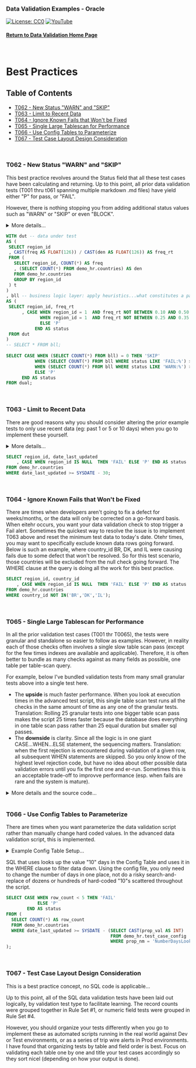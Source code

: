 ### Data Validation Examples - Oracle
[![License: CC0](https://img.shields.io/badge/License-CC0-red)](LICENSE "Creative Commons Zero License by DataResearchLabs (effectively = Public Domain")
[![YouTube](https://img.shields.io/badge/YouTube-DataResearchLabs-brightgreen)](http://www.DataResearchLabs.com)
#### [Return to Data Validation Home Page](https://github.com/DataResearchLabs/sql_scripts/blob/main/data_validation_scripts.md)
<br>

# Best Practices


## Table of Contents
 - <a href="#t062">T062 - New Status "WARN" and "SKIP"</a>
 - <a href="#t063">T063 - Limit to Recent Data</a>
 - <a href="#t064">T064 - Ignore Known Fails that Won't be Fixed</a>
 - <a href="#t065">T065 - Single Large Tablescan for Performance</a>
 - <a href="#t066">T066 - Use Config Tables to Parameterize</a>
 - <a href="#t067">T067 - Test Case Layout Design Consideration</a>
<br>


<a id="t062" class="anchor" href="#t062" aria-hidden="true"> </a>
### T062 - New Status "WARN" and "SKIP"
This best practice revolves around the Status field that all these test cases have been calculating and returning.  Up to this point, all prior data validation tests (T001 thru t061 spanning multiple markdown .md files) have yield either "P" for pass, or "FAIL".

However, there is nothing stopping you from adding additional status values such as "WARN" or "SKIP" or even "BLOCK".

<details><summary>More details...</summary><br>

* In the SQL below, the first subquery (CTE) is titled "dut", short for data under test.  This simply calculates the frequency with which region_id = 1 occurs.
* The second subquery (CTE) is titles "bll", short for business logic layer.  This is where the magic happens.  Because CASE...WHEN logic is sequential, it is important that the highest severity checks are done first.  In this case, we check for the frequency being a FAIL because it is outside of the wide range 10% to 50%.  However, we come right back in the following WHEN statement and set the status to WARN if the frequency observed is outside of the narrower (than FAIL) range of 25% to 35%.  So as coded, a WARN is issue when the actual frequency is between 10% to 25% or 35% to 50%.  A frequency between 25% to 35% = Pass.  A frequency below 10% or above 50% = Fail.
* The third subquery simply parses the results to a single cell value of P, FAIL,or WARN.  
* HOWEVER, notice that the lowest query sets the status field value = 'SKIP' if the table is completely empty...we would not want to test data that does not exist.  Sometimes a value of "BLOCK" might be more appropriate than "SKIP" depending on your situation.  Regardless, it is often nice to wire in these pre-condition checks to head off false-negatives (FAILs).
</details>
	
 ```sql
WITH dut -- data under test
AS (
  SELECT region_id
  , CAST(freq AS FLOAT(126)) / CAST(den AS FLOAT(126)) AS freq_rt
  FROM (
    SELECT region_id, COUNT(*) AS freq
    , (SELECT COUNT(*) FROM demo_hr.countries) AS den
    FROM demo_hr.countries
    GROUP BY region_id
  ) t
)
, bll -- business logic layer: apply heuristics...what constitutes a pass or a fail?
AS (
  SELECT region_id, freq_rt
       , CASE WHEN region_id = 1  AND freq_rt NOT BETWEEN 0.10 AND 0.50 then 'FAIL: Frequency occurrence of region_id=1 is FAR outside threshold|exp=0.28 thru 0.36|act=' || CAST(freq_rt AS VARCHAR2(8))
              WHEN region_id = 1  AND freq_rt NOT BETWEEN 0.25 AND 0.35 then 'WARN: Frequency occurrence of region_id=1 is outside threshold|exp=0.20 thru 0.28|act=' || CAST(freq_rt AS VARCHAR2(8))
              ELSE 'P'
    	    END AS status
  FROM dut
)
-- SELECT * FROM bll;
	
SELECT CASE WHEN (SELECT COUNT(*) FROM bll) = 0 THEN 'SKIP'
            WHEN (SELECT COUNT(*) FROM bll WHERE status LIKE 'FAIL:%') > 0 THEN 'FAIL'
            WHEN (SELECT COUNT(*) FROM bll WHERE status LIKE 'WARN:%') > 0 THEN 'WARN'
            ELSE 'P'
       END AS status
FROM dual; 
```
<br>


<a id="t063" class="anchor" href="#t063" aria-hidden="true"> </a>
### T063 - Limit to Recent Data
There are good reasons why you should consider altering the prior example tests to only use recent data (eg: past 1 or 5 or 10 days) when you go to implement these yourself.  

<details><summary>More details...</summary><br>
	
Three important reasons are:
1. **Performance** - if the test can filter down to just a small recent subset of data and test just that rather than pulling the entire past 5 years, well that is 1,500+ times less data and should run much faster (depending on underlyng table size, indexes, physical location, etc.)
2. **Sensitivity** - If you are running say a null rate check, or a value frequency check...obviously it will take many days of bad data for a defect to begin to impact the rate enough to eventually trigger an alert.  Much better in those scenarios to average rates across one or no more than 5 days and set the threhold to trigger off of that.
3.  **Garabage Decay** - This is an artifiact of the imperfect world we live in.  There are times when I'd setup an alert to fire daily and notify the appropriate people to correct it, but other higher priorities kept them from geting to it for 2 or 3 days.  I didn't want that alarm firing over and over again, causing me to look and confirm, "Oh year, known issue...they'll get to it".  Instead, I setup the alert to look only at the past 24 hours and scheduled it to run daily.  It only tested new data once and reported the error once. 

In the example below, the query is only checking for nulls against data that was last updated in the past 30 days. 

P.S. - To achieve maximum performance here, find an indexed field to filter on in your WHERE clause; you want to avoid an unnecessary table scan against a giant table.  So, if you are lucky and have an appropriate create or update date field that is indexed then you are golden.  However, if not, then maybe find a primary key that is a numeric integer that increments with every new row.  Worst case you could just take the MAX() - several thousand rows and test those...or you could cross reference a date somehow to that ID field (example lookup dates in a batch table to pick the minimum Batch_ID and filter on that as a surrogate for date time that is indexed and will run fast).

</details>
	
 ```sql
SELECT region_id, date_last_updated
     , CASE WHEN region_id IS NULL  THEN 'FAIL' ELSE 'P' END AS status
FROM demo_hr.countries
WHERE date_last_updated >= SYSDATE - 30;
```
<br>


<a id="t064" class="anchor" href="#t064" aria-hidden="true"> </a>
### T064 - Ignore Known Fails that Won't be Fixed
There are times when developers aren't going to fix a defect for weeks/months, or the data will only be corrected on a go-forward basis.  When eitehr occurs, you want your data validation check to stop trigger a Fail alert.  Sometimes the quickest way to resolve the issue is to implement T063 above and reset the minimum test data to today's date.  Otehr times, you may want to specifically exclude known data rows going forward.  Below is such an example, where country_id BR, DK, and IL were causing fails due to some defect that won't be resolved.  So for this test scenario, those countries will be excluded from the null check going forward.  The WHERE clause at the query is doing all the work for this best practice.

 ```sql
SELECT region_id, country_id
     , CASE WHEN region_id IS NULL  THEN 'FAIL' ELSE 'P' END AS status
FROM demo_hr.countries
 WHERE country_id NOT IN('BR','DK','IL');
```
<br>


<a id="t065" class="anchor" href="#t065" aria-hidden="true"> </a>
### T065 - Single Large Tablescan for Performance
In all the prior validation test cases (T001 thr T0065), the tests were granular and standalone so easier to follow as examples.  However, in reality each of those checks often involves a single slow table scan pass (except for the few times indexes are available and applicable).  Therefore, it is often better to bundle as many checks against as many fields as possible, one table per table-scan query.

For example, below I've bundled validation tests from many small granular tests above into a single test here.  

* The **upside** is much faster performance.  When you look at execution times in the advanced test script, this single table scan test runs all the checks in the same amount of time as any one of the granular tests.  Translation: Rolling 25 granular tests into one bigger table scan pass makes the script 25 times faster because the database does everything in one table scan pass rather than 25 equal duration but smaller sql passes.
* The **downside** is clarity.  Since all the logic is in one giant CASE...WHEN...ELSE statement, the sequencing matters.  Translation: when the first rejection is encountered during validation of a given row, all subsequent WHEN statements are skipped.  So you only know of the highest level rejection code, but have no idea about other possible data validation errors until you fix the first one and er-run.  Sometimes this is an acceptable trade-off to improvve performance (esp. when fails are rare and the system is mature).

<details><summary>More details and the source code...</summary><br>

In the example below, there is an inner query that you can highlight and execute from your SQL IDE to see results at the row level with specific rejection codes encountered, if any.  The outer query is simply a wrapper that returns a single value of pass or fail depending on whether rejection codes were found in the data.

```sql
SELECT employee_id, salary, commission_pct, hire_date, zip5, job_id, email, first_name, last_name, phone_number, some_date_fmt1 
     , CASE WHEN employee_id < 100                                        THEN 'REJ-01: Field employee_id > 99|exp>99|act=' || CAST(employee_id AS VARCHAR2(10))
            WHEN employee_id > 999                                        THEN 'REJ-02: Field employee_id < 1000|exp<1000|act=' || CAST(employee_id AS VARCHAR2(10))
            WHEN salary * commission_pct > 10000                          THEN 'REJ-03: Fields salary x commission_pct <= $10,000|exp<10,000|act=' || CAST(salary * commission_pct AS VARCHAR2(15))
            WHEN TO_CHAR(hire_date, 'hh:mi:ss') <> '12:00:00'             THEN 'REJ-04: Field hire_date cannot have a time part|exp=12:00:00|act=' || TO_CHAR(hire_date, 'hh:nn:ss')
            WHEN NOT REGEXP_LIKE(zip5, '^[0-5]+$')                        THEN 'REJ-05: Field zip5 failed RegExpression check|exp=Like"^[0-5]+$"|act=' || zip5 
            WHEN job_id IN('CEO','CFO','COO','CIO','POTUS')               THEN 'REJ-06: Verify job_id not in domain list of excluded values|exp<>1of5|act=' || job_id
            WHEN email <> SUBSTR(UPPER(SUBSTR(
                            first_name, 1, 1) || last_name), 1, 8)        THEN 'REJ-07: Field email <> first char of first_name + last_name|exp=' || SUBSTR(UPPER(SUBSTR(first_name, 1, 1) || last_name), 1, 8) || '|act=' || email
            WHEN LENGTH(phone_number) NOT IN(12,18)                       THEN 'REJ-08: Field phone_number length is allowed|exp=12,18|act=' || LENGTH(phone_number)
            WHEN REGEXP_LIKE(job_id, '[[:lower:]]')                       THEN 'REJ-09: Field job_id does not contain lower case characters|exp=ucase|act=' || EMAIL
            WHEN NOT REGEXP_LIKE(SUBSTR(LAST_NAME,1), '[[:upper:]]')      THEN 'REJ-10: Field last_name after first char is all lower case|exp=lcase|act=' || LAST_NAME 
            WHEN REGEXP_LIKE(employee_id, '[[:alpha:]]')                  THEN 'REJ-11: Field employee_id does not contain alpha characters|exp=no-alphas|act=' || EMPLOYEE_ID
            WHEN REGEXP_LIKE(last_name, '[[:digit:]]')                    THEN 'REJ-12: Field last_name does not contain numeric digits|exp=no-digits|act=' || LAST_NAME 
            WHEN first_name LIKE '%''%'                                   THEN 'REJ-13: Field first_name does not contain single quote characters|exp=none|act=' || first_name
            WHEN first_name LIKE '%"%'                                    THEN 'REJ-14: Field first_name does not contain quotation characters|exp=none|act=' || first_name
            WHEN INSTR(last_name, CHR(10))  > 0                           THEN 'REJ-15: Field last_name has a Line Feed (CHR-10)|exp=none|act=at position ' || CAST(INSTR(last_name, CHR(10)) AS VARCHAR2(4))
            WHEN INSTR(last_name, CHR(13))  > 0                           THEN 'REJ-16: Field last_name has a Carriage Return (CHR-13)|exp=none|act=at position ' || CAST(INSTR(last_name, CHR(13)) AS VARCHAR2(4))
            WHEN INSTR(last_name, CHR(9))   > 0                           THEN 'REJ-17: Field last_name has a Tab (CHR-9)|exp=none|act=at position ' || CAST(INSTR(last_name, CHR(9)) AS VARCHAR2(4))
            WHEN INSTR(last_name, CHR(160)) > 0                           THEN 'REJ-18: Field last_name has a Non-Breaking-Space (CHR-160)|exp=none|act=at position ' || CAST(INSTR(last_name, CHR(160)) AS VARCHAR2(4))
            WHEN INSTR(last_name, CHR(151)) > 0                           THEN 'REJ-19: Field last_name has a Non-Breaking-Space (CHR-151)|exp=none|act=at position ' || CAST(INSTR(last_name, CHR(151)) AS VARCHAR2(4))
            WHEN INSTR(last_name, CHR(11)) > 0                            THEN 'REJ-20: Field last_name has a Vertical Tab (CHR-11)|exp=none|act=at position ' || CAST(INSTR(last_name, CHR(11)) AS VARCHAR2(4))
            WHEN INSTR(last_name, CHR(12)) > 0                            THEN 'REJ-21: Field last_name has a Form Feed (CHR-12)|exp=none|act=at position ' || CAST(INSTR(last_name, CHR(12)) AS VARCHAR2(4))
            WHEN INSTR(last_name, CHR(133)) > 0                           THEN 'REJ-22: Field last_name has a Next Line (CHR-133)|exp=none|act=at position ' || CAST(INSTR(last_name, CHR(133)) AS VARCHAR2(4))
            WHEN INSTR(last_name, '.') > 0                                THEN 'REJ-23: Field last_name has a period|exp=none|act=at position ' || CAST(INSTR(last_name, '.') AS VARCHAR2(4))
            WHEN REGEXP_LIKE(last_name, '[,/:()&#?;]')                    THEN 'REJ-24: Field last_name has a ",/:()&#?;" characters|exp=none|act=' || last_name 
            WHEN REGEXP_LIKE(phone_number, '[^.0123456789]')              THEN 'REJ-25: Field phone_number can only have characters ".012345789"|exp=onlyAlloweChars|act=' || phone_number 
            WHEN phone_number NOT LIKE '%.%'                              THEN 'REJ-26: Verify phone_number contains a ''.''|exp=contains-.|act=' || phone_number
            WHEN phone_number NOT LIKE '___.___.____' 
             AND phone_number NOT LIKE '011.__.____._____%'               THEN 'REJ-27: Verify phone_number like pattern "___.___.____" or "011.__.____._____"|exp=yes|act=' || phone_number
            WHEN NOT REGEXP_LIKE(zip5, '^\d+(\.\d+)?$')                   THEN 'REJ-28: Field zip9 will not convert to a number|exp=converts to number|act=' || zip5 
            WHEN REPLACE(REPLACE(REPLACE(REPLACE(REPLACE(REPLACE(REPLACE(
                 REPLACE(REPLACE(REPLACE(some_date_fmt1,'0',''),'1','')
                 ,'2',''),'3',''),'4',''),'5',''),'6',''),'7',''),'8'
                 ,''),'9','')  > ''                                       THEN 'REJ-29: Unexpected chars exist (numeric 0-9 only)|exp=Fmt="yyyymmdd"|act=' || some_date_fmt1
            WHEN NOT LENGTH(TRIM(some_date_fmt1)) = 8                     THEN 'REJ-30: Must be 8 Chars|exp=Fmt="yyyymmdd"|act=' || some_date_fmt1
            WHEN NOT SUBSTR(some_date_fmt1,1,4) BETWEEN '1753' AND '9999' THEN 'REJ-31: Year Not Btw 1753-9999|exp=Fmt="yyyymmdd"|act=' || some_date_fmt1
            WHEN NOT SUBSTR(some_date_fmt1,5,2) BETWEEN '01' AND '12'     THEN 'REJ-32: Month Not Btw 01-12|exp=Fmt="yyyymmdd"|act=' || some_date_fmt1
            WHEN NOT SUBSTR(some_date_fmt1,7,2) BETWEEN '01' AND '31'     THEN 'REJ-33: Day Not Btw 01-31|exp=Fmt="yyyymmdd"|act=' || some_date_fmt1
            ELSE 'P'
       END AS status
FROM demo_hr.employees
WHERE email NOT IN('DRAPHEAL', 'JAMRLOW', 'JMURMAN', 'LDEHAAN', 'JRUSSEL', 'TJOLSON')  
                 -- DRAPHAEL vs DRAPHEAL, JMARLOW vs JAMRLOW, JMURMAN vs JURMAN, LDE HAAN VS LDEHAAN, JRUSSELL vs JRUSSEL, TOLSON vs TJOLSON)
;
```
</details>
<br>


<a id="t066" class="anchor" href="#t066" aria-hidden="true"> </a>
### T066 - Use Config Tables to Parameterize
There are times when you want parameterize the data validation script rather than manually change hard coded values.  In the advanced data validation script, this is implemented.
	
<details><summary>Example Config Table Setup...</summary><br>
	
```sql
-- Create Config Table
CREATE TABLE demo_hr.test_case_config ( 
  prop_nm     VARCHAR2(99)
, prop_val    VARCHAR2(255)
);
	
-- Populate Config Table with Parameter Values
INSERT INTO demo_hr.test_case_config VALUES('NumberDaysLookBack','10');
```
</details>

SQL that uses looks up the value "10" days in the Config Table and uses it in the WHERE clause to filter data down.  Using the config file, you only need to change the number of days in one place, not do a risky search-and-replace of dozens or hundreds of hard-coded "10"s scattered throughout the script.
	
```sql
SELECT CASE WHEN row_count < 5 THEN 'FAIL'
            ELSE 'P'
        END AS status
FROM (
  SELECT COUNT(*) AS row_count 
  FROM demo_hr.countries
  WHERE date_last_updated >= SYSDATE - (SELECT CAST(prop_val AS INT) 
                                        FROM demo_hr.test_case_config 
                                        WHERE prop_nm = 'NumberDaysLookBack')
);
```

</details>
<br>	
	
	
<a id="t067" class="anchor" href="#t067" aria-hidden="true"> </a>
### T067 - Test Case Layout Design Consideration
This is a best practice concept, no SQL code is applicable...
	
Up to this point, all of the SQL data validation tests have been laid out logically, by validation test type to facilitate learning.  The record counts were grouped together in Rule Set #1, or numeric field tests were grouped in Rule Set #4.  
	
However, you should organize your tests differently when you go to implement these as automated scripts running in the real world against Dev or Test environments, or as a series of trip wire alerts in Prod environments.  I have found that organizing tests by table and field order is best.  Focus on validating each table one by one and title your test cases accordingly so they sort nicel (depending on how your output is done).  
	
